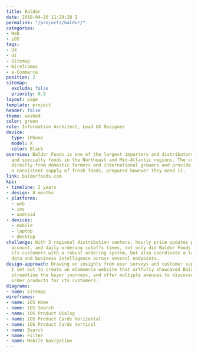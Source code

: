 ```yaml
---
title: Baldor
date: 2018-04-20 11:29:28 Z
permalink: "/projects/baldor/"
categories:
- Web
- iOS
tags:
- UX
- UI
- Sitemap
- Wireframes
- e-Commerce
position: 2
sitemap:
  exclude: false
  priority: 0.9
layout: page
template: project
header: false
theme: washed
color: green
role: Information Architect, Lead UX Designer
device:
  type: iPhone
  model: X
  color: Black
overview: Baldor Foods is one of the largest importers and distributors of fresh produce
  and specialty foods in the Northeast and Mid-Atlantic regions. The company buys
  directly from domestic farmers and international growers and provide customers with
  a consistent supply of fresh foods, prepared however they need it.
link: baldorfoods.com
kpi:
- timeline: 2 years
- design: 8 months
- platforms:
  - web
  - ios
  - android
- devices:
  - mobile
  - laptop
  - desktop
challenge: With 3 regional distribution centers, hourly price updates per customer
  account, and daily ordering cutoffs times, not only did Baldor Foods need to provide
  its customers with a robust ordering system, but also coordinate a large amount
  data and business intelligence across several endpoints.
design-approach: Drawing on insights from user surveys and customer support channels,
  I set out to create an eCommerce website that artfully showcased Baldor’s products,
  streamline the buyer journeys, and offer multiple avenues to discover, save, and
  order products for its customers.
diagrams:
- name: Sitemap
wireframes:
- name: iOS Home
- name: iOS Search
- name: iOS Product Dialog
- name: iOS Product Cards Horizontal
- name: iOS Product Cards Vertical
- name: Search
- name: Filter
- name: Mobile Navigation
---
```


